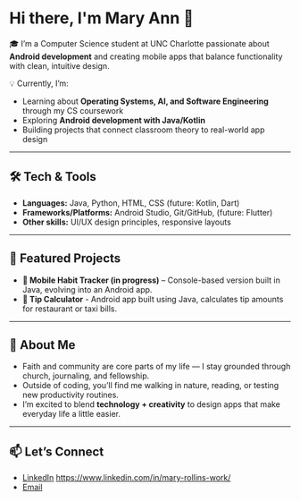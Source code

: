 # Hi there, I'm Mary Ann 👋  

🎓 I’m a Computer Science student at UNC Charlotte passionate about **Android development** and creating mobile apps that balance functionality with clean, intuitive design.  

💡 Currently, I’m:  
- Learning about **Operating Systems, AI, and Software Engineering** through my CS coursework  
- Exploring **Android development with Java/Kotlin**  
- Building projects that connect classroom theory to real-world app design  

---

## 🛠️ Tech & Tools
- **Languages:** Java, Python, HTML, CSS (future: Kotlin, Dart) 
- **Frameworks/Platforms:** Android Studio, Git/GitHub, (future: Flutter)  
- **Other skills:** UI/UX design principles, responsive layouts  

---

## 🌟 Featured Projects
- **📱 Mobile Habit Tracker (in progress)** – Console-based version built in Java, evolving into an Android app.
- **💸 Tip Calculator** - Android app built using Java, calculates tip amounts for restaurant or taxi bills.    

---

## 🙋 About Me
- Faith and community are core parts of my life — I stay grounded through church, journaling, and fellowship.  
- Outside of coding, you’ll find me walking in nature, reading, or testing new productivity routines.  
- I’m excited to blend **technology + creativity** to design apps that make everyday life a little easier.  

---

## 📫 Let’s Connect
- [LinkedIn](#) https://www.linkedin.com/in/mary-rollins-work/
- [Email](mailto:maryrollinswork@gmail.com)  


